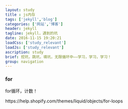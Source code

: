 ```yaml
---
layout: study
title : js内存
tags: ['jekyll','blog']
categories: ['网站','博客']
header: jekyll
tagline: jekyll，遇到的坑
date: 2016-11-15 19:20:21
loadCss: ['study_relevant']
loadJs: ['study_relevant']
ascription: study
brief: 挖坑，跳坑，填坑，无限循环中——学习，学习，学习！
group: navigation
---
```


<h3>for</h3>
<p>for循环，计数！</p>
https://help.shopify.com/themes/liquid/objects/for-loops